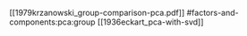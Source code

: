 [[1979krzanowski_group-comparison-pca.pdf]]
#factors-and-components:pca:group 
[[1936eckart_pca-with-svd]]

